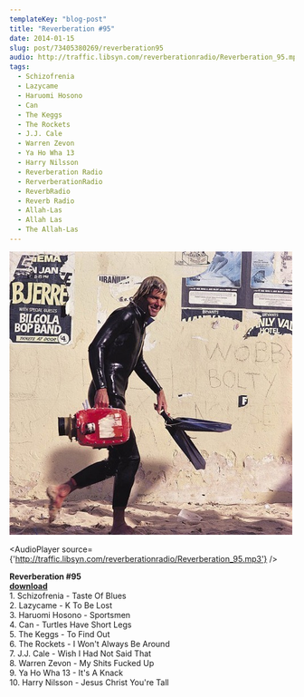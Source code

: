 ```yaml
---
templateKey: "blog-post"
title: "Reverberation #95"
date: 2014-01-15
slug: post/73405380269/reverberation95
audio: http://traffic.libsyn.com/reverberationradio/Reverberation_95.mp3
tags:
  - Schizofrenia
  - Lazycame
  - Haruomi Hosono
  - Can
  - The Keggs
  - The Rockets
  - J.J. Cale
  - Warren Zevon
  - Ya Ho Wha 13
  - Harry Nilsson
  - Reverberation Radio
  - RerverberationRadio
  - ReverbRadio
  - Reverb Radio
  - Allah-Las
  - Allah Las
  - The Allah-Las
---
```


![Reverberation #95](../images/7883393a6784abd28027efb0cab242da062f6e49cf9e3e2ee6cec532ad0ac8de.jpg)

<AudioPlayer source={'http://traffic.libsyn.com/reverberationradio/Reverberation_95.mp3'} />

<p><strong>Reverberation #95<br /></strong><strong><a href="http://traffic.libsyn.com/reverberationradio/Reverberation_95.mp3" title="download" target="_blank">download</a><br /></strong>1. Schizofrenia - Taste Of Blues<br />2. Lazycame - K To Be Lost<br />3. Haruomi Hosono - Sportsmen<br />4. Can - Turtles Have Short Legs<br />5. The Keggs - To Find Out<br />6. The Rockets - I Won't Always Be Around<br />7. J.J. Cale - Wish I Had Not Said That<br />8. Warren Zevon - My Shits Fucked Up<br />9. Ya Ho Wha 13 - It's A Knack<br />10. Harry Nilsson - Jesus Christ You're Tall</p>

